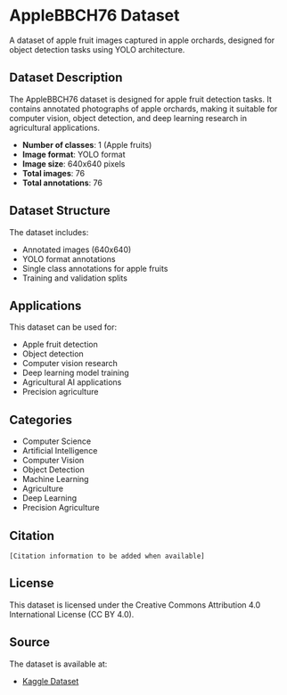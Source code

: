 # AppleBBCH76 Dataset

A dataset of apple fruit images captured in apple orchards, designed for object detection tasks using YOLO architecture.

## Dataset Description

The AppleBBCH76 dataset is designed for apple fruit detection tasks. It contains annotated photographs of apple orchards, making it suitable for computer vision, object detection, and deep learning research in agricultural applications.

- **Number of classes**: 1 (Apple fruits)
- **Image format**: YOLO format
- **Image size**: 640x640 pixels
- **Total images**: 76
- **Total annotations**: 76

## Dataset Structure

The dataset includes:
- Annotated images (640x640)
- YOLO format annotations
- Single class annotations for apple fruits
- Training and validation splits

## Applications

This dataset can be used for:
- Apple fruit detection
- Object detection
- Computer vision research
- Deep learning model training
- Agricultural AI applications
- Precision agriculture

## Categories

- Computer Science
- Artificial Intelligence
- Computer Vision
- Object Detection
- Machine Learning
- Agriculture
- Deep Learning
- Precision Agriculture

## Citation

```
[Citation information to be added when available]
```

## License

This dataset is licensed under the Creative Commons Attribution 4.0 International License (CC BY 4.0).

## Source

The dataset is available at:
- [Kaggle Dataset](https://www.kaggle.com/datasets/projectlzp201910094/applebbch76) 